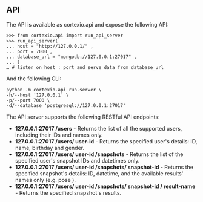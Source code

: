 ## API

The API is available as cortexio.api and expose the following API:

```pycon
>>> from cortexio.api import run_api_server
>>> run_api_server(
... host = "http://127.0.0.1/" ,
... port = 7000 ,
... database_url = "mongodb://127.0.0.1:27017" ,
... )
… # listen on host : port and serve data from database_url
```

And the following CLI:

```
python -m cortexio.api run-server \
-h/--host '127.0.0.1' \
-p/--port 7000 \
-d/--database 'postgresql://127.0.0.1:27017'
```

The API server supports the following RESTful API endpoints:

- **127.0.0.1:27017 /users** - Returns the list of all the supported users, including their IDs and names only.
- **127.0.0.1:27017 /users/ user-id** - Returns the specified user's details: ID, name, birthday and gender.
- **127.0.0.1:27017 /users/ user-id /snapshots** - Returns the list of the specified user's snapshot IDs and datetimes only.
- **127.0.0.1:27017 /users/ user-id /snapshots/ snapshot-id** - Returns the specified snapshot's details: ID, datetime, and the available results'
names only (e.g. pose ).
- **127.0.0.1:27017 /users/ user-id /snapshots/ snapshot-id / result-name** - Returns the specified snapshot's results.
